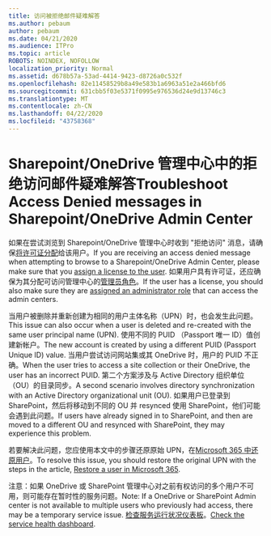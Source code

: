 ```yaml
---
title: 访问被拒绝邮件疑难解答
ms.author: pebaum
author: pebaum
ms.date: 04/21/2020
ms.audience: ITPro
ms.topic: article
ROBOTS: NOINDEX, NOFOLLOW
localization_priority: Normal
ms.assetid: d678b57a-53ad-4414-9423-d8726a0c532f
ms.openlocfilehash: 82e11458529b8a49e583b1a6963a51e2a466bfd6
ms.sourcegitcommit: 631cbb5f03e5371f0995e976536d24e9d13746c3
ms.translationtype: MT
ms.contentlocale: zh-CN
ms.lasthandoff: 04/22/2020
ms.locfileid: "43758368"
---
```

# <a name="troubleshoot-access-denied-messages-in-sharepointonedrive-admin-center"></a><span data-ttu-id="bc323-102">Sharepoint/OneDrive 管理中心中的拒绝访问邮件疑难解答</span><span class="sxs-lookup"><span data-stu-id="bc323-102">Troubleshoot Access Denied messages in Sharepoint/OneDrive Admin Center</span></span>

<span data-ttu-id="bc323-103">如果在尝试浏览到 Sharepoint/OneDrive 管理中心时收到 "拒绝访问" 消息，请确保[将许可证分配](https://docs.microsoft.com/office365/admin/subscriptions-and-billing/assign-licenses-to-users?view=o365-worldwide&amp;tabs=One)给该用户。</span><span class="sxs-lookup"><span data-stu-id="bc323-103">If you are receiving an access denied message when attempting to browse to a Sharepoint/OneDrive Admin Center, please make sure that you [assign a license to the user](https://docs.microsoft.com/office365/admin/subscriptions-and-billing/assign-licenses-to-users?view=o365-worldwide&amp;tabs=One).</span></span> <span data-ttu-id="bc323-104">如果用户具有许可证，还应确保为其分配可访问管理中心的[管理员角色](https://docs.microsoft.com/office365/admin/add-users/about-admin-roles?view=o365-worldwide)。</span><span class="sxs-lookup"><span data-stu-id="bc323-104">If the user has a license, you should also make sure they are [assigned an administrator role](https://docs.microsoft.com/office365/admin/add-users/about-admin-roles?view=o365-worldwide) that can access the admin centers.</span></span>

<span data-ttu-id="bc323-105">当用户被删除并重新创建为相同的用户主体名称（UPN）时，也会发生此问题。</span><span class="sxs-lookup"><span data-stu-id="bc323-105">This issue can also occur when a user is deleted and re-created with the same user principal name (UPN).</span></span> <span data-ttu-id="bc323-106">使用不同的 PUID （Passport 唯一 ID）值创建新帐户。</span><span class="sxs-lookup"><span data-stu-id="bc323-106">The new account is created by using a different PUID (Passport Unique ID) value.</span></span> <span data-ttu-id="bc323-107">当用户尝试访问网站集或其 OneDrive 时，用户的 PUID 不正确。</span><span class="sxs-lookup"><span data-stu-id="bc323-107">When the user tries to access a site collection or their OneDrive, the user has an incorrect PUID.</span></span> <span data-ttu-id="bc323-108">第二个方案涉及与 Active Directory 组织单位（OU）的目录同步。</span><span class="sxs-lookup"><span data-stu-id="bc323-108">A second scenario involves directory synchronization with an Active Directory organizational unit (OU).</span></span> <span data-ttu-id="bc323-109">如果用户已登录到 SharePoint，然后将移动到不同的 OU 并 resynced 使用 SharePoint，他们可能会遇到此问题。</span><span class="sxs-lookup"><span data-stu-id="bc323-109">If users have already signed in to SharePoint, and then are moved to a different OU and resynced with SharePoint, they may experience this problem.</span></span>

<span data-ttu-id="bc323-110">若要解决此问题，您应使用本文中的步骤还原原始 UPN，在[Microsoft 365 中还原用户](https://docs.microsoft.com/office365/admin/add-users/restore-user?view=o365-worldwide)。</span><span class="sxs-lookup"><span data-stu-id="bc323-110">To resolve this issue, you should restore the original UPN with the steps in the article, [Restore a user in Microsoft 365](https://docs.microsoft.com/office365/admin/add-users/restore-user?view=o365-worldwide).</span></span>

<span data-ttu-id="bc323-111">注意：如果 OneDrive 或 SharePoint 管理中心对之前有权访问的多个用户不可用，则可能存在暂时性的服务问题。</span><span class="sxs-lookup"><span data-stu-id="bc323-111">Note: If a OneDrive or SharePoint Admin center is not available to multiple users who previously had access, there may be a temporary service issue.</span></span>  <span data-ttu-id="bc323-112">[检查服务运行状况仪表板](https://portal.office.com/adminportal/home#/servicehealth)。</span><span class="sxs-lookup"><span data-stu-id="bc323-112">[Check the service health dashboard](https://portal.office.com/adminportal/home#/servicehealth).</span></span>


